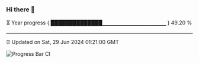 ### Hi there 👋

⏳ Year progress { ██████████████▁▁▁▁▁▁▁▁▁▁▁▁▁▁▁▁ } 49.20 %

---

⏰ Updated on Sat, 29 Jun 2024 01:21:00 GMT

![Progress Bar CI](https://github.com/ZhaoGui/ZhaoGui/workflows/Progress%20Bar%20CI/badge.svg)
